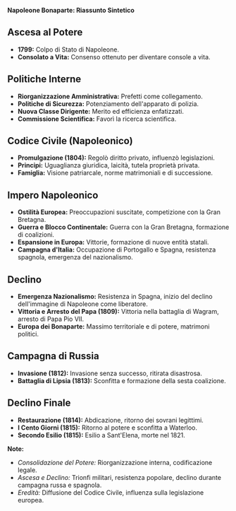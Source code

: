 **Napoleone Bonaparte: Riassunto Sintetico**

## Ascesa al Potere
- **1799:** Colpo di Stato di Napoleone.
- **Consolato a Vita:** Consenso ottenuto per diventare console a vita.

## Politiche Interne
- **Riorganizzazione Amministrativa:** Prefetti come collegamento.
- **Politiche di Sicurezza:** Potenziamento dell'apparato di polizia.
- **Nuova Classe Dirigente:** Merito ed efficienza enfatizzati.
- **Commissione Scientifica:** Favorì la ricerca scientifica.

## Codice Civile (Napoleonico)
- **Promulgazione (1804):** Regolò diritto privato, influenzò legislazioni.
- **Principi:** Uguaglianza giuridica, laicità, tutela proprietà privata.
- **Famiglia:** Visione patriarcale, norme matrimoniali e di successione.

## Impero Napoleonico
- **Ostilità Europea:** Preoccupazioni suscitate, competizione con la Gran Bretagna.
- **Guerra e Blocco Continentale:** Guerra con la Gran Bretagna, formazione di coalizioni.
- **Espansione in Europa:** Vittorie, formazione di nuove entità statali.
- **Campagna d'Italia:** Occupazione di Portogallo e Spagna, resistenza spagnola, emergenza del nazionalismo.

## Declino
- **Emergenza Nazionalismo:** Resistenza in Spagna, inizio del declino dell'immagine di Napoleone come liberatore.
- **Vittoria e Arresto del Papa (1809):** Vittoria nella battaglia di Wagram, arresto di Papa Pio VII.
- **Europa dei Bonaparte:** Massimo territoriale e di potere, matrimoni politici.

## Campagna di Russia
- **Invasione (1812):** Invasione senza successo, ritirata disastrosa.
- **Battaglia di Lipsia (1813):** Sconfitta e formazione della sesta coalizione.

## Declino Finale
- **Restaurazione (1814):** Abdicazione, ritorno dei sovrani legittimi.
- **I Cento Giorni (1815):** Ritorno al potere e sconfitta a Waterloo.
- **Secondo Esilio (1815):** Esilio a Sant'Elena, morte nel 1821.

**Note:**
- *Consolidazione del Potere:* Riorganizzazione interna, codificazione legale.
- *Ascesa e Declino:* Trionfi militari, resistenza popolare, declino durante campagna russa e spagnola.
- *Eredità:* Diffusione del Codice Civile, influenza sulla legislazione europea.